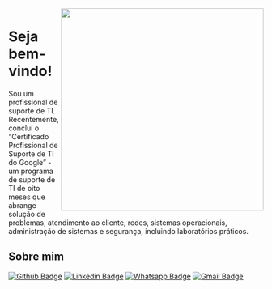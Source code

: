 <img align="right" width="400" height="400" src="https://media1.giphy.com/media/3o6ozjHwzMA4ZTqM5a/source.gif">

# Seja bem-vindo!

Sou um profissional de suporte de TI. Recentemente, concluí o “Certificado Profissional de Suporte de TI do Google” - um programa de suporte de TI de oito meses que abrange solução de problemas, atendimento ao cliente, redes, sistemas operacionais, administração de sistemas e segurança, incluindo laboratórios práticos.


## Sobre mim 

[![Github Badge](https://img.shields.io/badge/-Github-000?style=flat-square&logo=Github&logoColor=white&link=https://github.com/gersonrocha9)](https://github.com/gersonrocha9)
[![Linkedin Badge](https://img.shields.io/badge/-LinkedIn-blue?style=flat-square&logo=Linkedin&logoColor=white&link=https://www.linkedin.com/in/gerson-rocha-013077174/)](https://www.linkedin.com/in/gerson-rocha-013077174/)
[![Whatsapp Badge](https://img.shields.io/badge/-Whatsapp-4CA143?style=flat-square&labelColor=4CA143&logo=whatsapp&logoColor=white&link=https://api.whatsapp.com/send?phone=5522999534259&text=Olá)](https://api.whatsapp.com/send?phone=5522999534259&text=Olá!)
[![Gmail Badge](https://img.shields.io/badge/-Gmail-c14438?style=flat-square&logo=Gmail&logoColor=white&link=mailto:gersonrocha9@gmail.com)](mailto:gersonrocha9@gmail.com)
